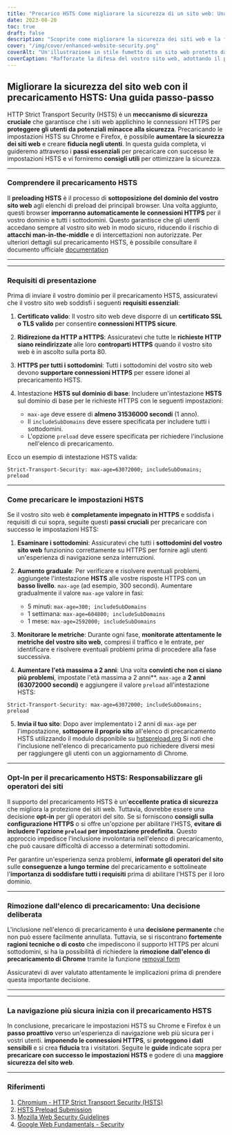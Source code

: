```yaml
---
title: "Precarico HSTS Come migliorare la sicurezza di un sito web: Una guida passo dopo passo"
date: 2023-08-20
toc: true
draft: false
description: "Scoprite come migliorare la sicurezza dei siti web e la fiducia degli utenti precaricando le impostazioni HSTS su Chrome e Firefox. Seguite la nostra guida passo passo per un'implementazione perfetta."
cover: "/img/cover/enhanced-website-security.png"
coverAlt: "Un'illustrazione in stile fumetto di un sito web protetto da un lucchetto, che rappresenta una maggiore sicurezza e protezione contro le minacce informatiche."
coverCaption: "Rafforzate la difesa del vostro sito web, adottando il precaricamento HSTS."
---
```


## **Migliorare la sicurezza del sito web con il precaricamento HSTS: Una guida passo-passo**

HTTP Strict Transport Security (HSTS) è un **meccanismo di sicurezza cruciale** che garantisce che i siti web applichino le connessioni HTTPS per **proteggere gli utenti da potenziali minacce alla sicurezza**. Precaricando le impostazioni HSTS su Chrome e Firefox, è possibile **aumentare la sicurezza dei siti web** e creare **fiducia negli utenti**. In questa guida completa, vi guideremo attraverso i **passi essenziali** per precaricare con successo le impostazioni HSTS e vi forniremo **consigli utili** per ottimizzare la sicurezza.

______

### **Comprendere il precaricamento HSTS**

Il **preloading HSTS** è il processo di **sottoposizione del dominio del vostro sito web** agli elenchi di preload dei principali browser. Una volta aggiunto, questi browser **imporranno automaticamente le connessioni HTTPS** per il vostro dominio e tutti i sottodomini. Questo garantisce che gli utenti accedano sempre al vostro sito web in modo sicuro, riducendo il rischio di **attacchi man-in-the-middle** e di intercettazioni non autorizzate. Per ulteriori dettagli sul precaricamento HSTS, è possibile consultare il documento ufficiale [documentation](https://hstspreload.org/)

______

______

### **Requisiti di presentazione**

Prima di inviare il vostro dominio per il precaricamento HSTS, assicuratevi che il vostro sito web soddisfi i seguenti **requisiti essenziali**:

1. **Certificato valido**: Il vostro sito web deve disporre di un **certificato SSL o TLS valido** per consentire **connessioni HTTPS sicure**.

2. **Ridirezione da HTTP a HTTPS**: Assicuratevi che tutte le **richieste HTTP siano reindirizzate** alle loro **controparti HTTPS** quando il vostro sito web è in ascolto sulla porta 80.

3. **HTTPS per tutti i sottodomini**: Tutti i sottodomini del vostro sito web devono **supportare connessioni HTTPS** per essere idonei al precaricamento HSTS.

4. Intestazione **HSTS sul dominio di base**: Includere un'intestazione **HSTS** sul dominio di base per le richieste HTTPS con le seguenti impostazioni:
   - `max-age` deve essere di **almeno 31536000 secondi** (1 anno).
   - Il `includeSubDomains` deve essere specificata per includere tutti i sottodomini.
   - L'opzione `preload` deve essere specificata per richiedere l'inclusione nell'elenco di precaricamento.

Ecco un esempio di intestazione HSTS valida:

```http
Strict-Transport-Security: max-age=63072000; includeSubDomains; preload
```

______

### **Come precaricare le impostazioni HSTS**

Se il vostro sito web è **completamente impegnato in HTTPS** e soddisfa i requisiti di cui sopra, seguite questi **passi cruciali** per precaricare con successo le impostazioni HSTS:

1. **Esaminare i sottodomini**: Assicuratevi che tutti i **sottodomini del vostro sito web** funzionino correttamente su HTTPS per fornire agli utenti un'esperienza di navigazione senza interruzioni.

2. **Aumento graduale**: Per verificare e risolvere eventuali problemi, aggiungete l'intestazione **HSTS** alle vostre risposte HTTPS con un **basso livello**. `max-age` (ad esempio, 300 secondi). Aumentare gradualmente il valore `max-age` valore in fasi:
   - 5 minuti: `max-age=300; includeSubDomains`
   - 1 settimana: `max-age=604800; includeSubDomains`
   - 1 mese: `max-age=2592000; includeSubDomains`

3. **Monitorare le metriche**: Durante ogni fase, **monitorate attentamente le metriche del vostro sito web**, compresi il traffico e le entrate, per identificare e risolvere eventuali problemi prima di procedere alla fase successiva.

4. **Aumentare l'età massima a 2 anni**: Una volta **convinti che non ci siano più problemi**, impostate l'età massima a 2 anni**. `max-age` a **2 anni (63072000 secondi)** e aggiungere il valore `preload` all'intestazione HSTS:
```http
Strict-Transport-Security: max-age=63072000; includeSubDomains; preload
```

5. **Invia il tuo sito**: Dopo aver implementato i 2 anni di `max-age` per l'impostazione, **sottoporre il proprio sito** all'elenco di precaricamento HSTS utilizzando il modulo disponibile su [hstspreload.org](https://hstspreload.org/) Si noti che l'inclusione nell'elenco di precaricamento può richiedere diversi mesi per raggiungere gli utenti con un aggiornamento di Chrome.
______

### **Opt-In per il precaricamento HSTS: Responsabilizzare gli operatori dei siti**

Il supporto del precaricamento HSTS è un'**eccellente pratica di sicurezza** che migliora la protezione dei siti web. Tuttavia, dovrebbe essere una decisione **opt-in** per gli operatori del sito. Se si forniscono **consigli sulla configurazione HTTPS** o si offre un'opzione per abilitare l'HSTS, **evitare di includere l'opzione `preload` per impostazione predefinita**. Questo approccio impedisce l'inclusione involontaria nell'elenco di precaricamento, che può causare difficoltà di accesso a determinati sottodomini.

Per garantire un'esperienza senza problemi, **informate gli operatori del sito** sulle **conseguenze a lungo termine** del precaricamento e sottolineate l'**importanza di soddisfare tutti i requisiti** prima di abilitare l'HSTS per il loro dominio.

______

### **Rimozione dall'elenco di precaricamento: Una decisione deliberata**

L'inclusione nell'elenco di precaricamento è una **decisione permanente** che non può essere facilmente annullata. Tuttavia, se si riscontrano **fortemente ragioni tecniche o di costo** che impediscono il supporto HTTPS per alcuni sottodomini, si ha la possibilità di richiedere la **rimozione dall'elenco di precaricamento di Chrome** tramite la funzione [removal form](https://hstspreload.org/removal/)

Assicuratevi di aver valutato attentamente le implicazioni prima di prendere questa importante decisione.
______

______

### **La navigazione più sicura inizia con il precaricamento HSTS**

In conclusione, precaricare le impostazioni HSTS su Chrome e Firefox è un **passo proattivo** verso un'esperienza di navigazione web più sicura per i vostri utenti. **imponendo le connessioni HTTPS**, si **proteggono i dati sensibili** e si crea **fiducia** tra i visitatori. Seguite le **guide** indicate sopra per **precaricare con successo le impostazioni HSTS** e godere di una **maggiore sicurezza del sito web**.

______

### Riferimenti

1. [Chromium - HTTP Strict Transport Security (HSTS)](https://www.chromium.org/hsts/)
2. [HSTS Preload Submission](https://hstspreload.org/)
3. [Mozilla Web Security Guidelines](https://infosec.mozilla.org/guidelines/web_security)
4. [Google Web Fundamentals - Security](https://developers.google.com/web/fundamentals/security/)
